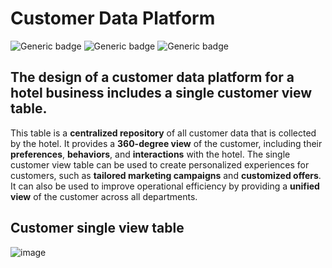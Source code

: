 # Customer Data Platform
![Generic badge](https://img.shields.io/badge/EXCEL-green) ![Generic badge](https://img.shields.io/badge/Concept-pink) ![Generic badge](https://img.shields.io/badge/Presentation-Gold)
## The design of a customer data platform for a hotel business includes a **single customer view table**. 

This table is a **centralized repository** of all customer data that is collected by the hotel. It provides a **360-degree view** of the customer, including their **preferences**, **behaviors**, and **interactions** with the hotel. The single customer view table can be used to create personalized experiences for customers, such as **tailored marketing campaigns** and **customized offers**. It can also be used to improve operational efficiency by providing a **unified view** of the customer across all departments.

## Customer single view table
![image](https://github.com/Superbom99/MADT8101-SEMINAR-IN-ADVANCED-ANALYTICS/assets/123863768/33a73a82-74ae-48c3-8d78-221181f1780c)

